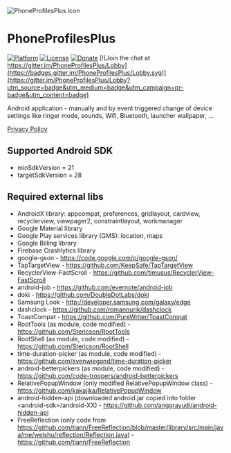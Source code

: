 ![PhoneProfilesPlus icon](/art/ic_launcher_README.png)  

PhoneProfilesPlus
=================

[![Platform](https://img.shields.io/badge/platform-android-green.svg)](http://developer.android.com/index.html)
[![License](https://img.shields.io/hexpm/l/plug.svg)](https://github.com/henrichg/PhoneProfilesPlus/blob/master/LICENSE)
[![Donate](https://img.shields.io/badge/Donate-PayPal-green.svg)](https://www.paypal.me/HenrichGron)
[![Join the chat at https://gitter.im/PhoneProfilesPlus/Lobby](https://badges.gitter.im/PhoneProfilesPlus/Lobby.svg)](https://gitter.im/PhoneProfilesPlus/Lobby?utm_source=badge&utm_medium=badge&utm_campaign=pr-badge&utm_content=badge)

Android application - manually and by event triggered change of device settings like ringer mode, sounds, Wifi, Bluetooth, launcher wallpaper, ...

[Privacy Policy](https://sites.google.com/site/phoneprofilesplus/home/privacy-policy)

Supported Android SDK
----------------------

- minSdkVersion = 21
- targetSdkVersion = 28

Required external libs
----------------------

- AndroidX library: appcompat, preferences, gridlayout, cardview, recyclerview, viewpager2, constraintlayout, workmanager
- Google Material library
- Google Play services library (GMS): location, maps
- Google Billing library
- Firebase Crashlytics library  
- google-gson - https://code.google.com/p/google-gson/
- TapTargetView - https://github.com/KeepSafe/TapTargetView
- RecyclerView-FastScroll - https://github.com/timusus/RecyclerView-FastScroll
- android-job - https://github.com/evernote/android-job
- doki - https://github.com/DoubleDotLabs/doki
- Samsung Look - http://developer.samsung.com/galaxy/edge  
- dashclock - https://github.com/romannurik/dashclock
- ToastCompat - https://github.com/PureWriter/ToastCompat  
- RootTools (as module, code modified) - https://github.com/Stericson/RootTools
- RootShell (as module, code modified) - https://github.com/Stericson/RootShell
- time-duration-picker (as module, code modified) - https://github.com/svenwiegand/time-duration-picker
- android-betterpickers (as module, code modified) - https://github.com/code-troopers/android-betterpickers  
- RelativePopupWindow (only modified RelativePopupWindow class) - https://github.com/kakajika/RelativePopupWindow  
- android-hidden-api (downloaded android.jar copied into folder \<android-sdk\>/android-XX) - https://github.com/anggrayudi/android-hidden-api   
- FreeReflection (only code from https://github.com/tiann/FreeReflection/blob/master/library/src/main/java/me/weishu/reflection/Reflection.java) - https://github.com/tiann/FreeReflection  